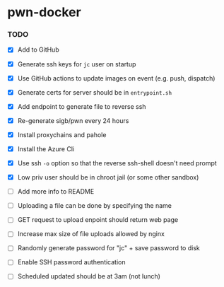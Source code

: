 # pwn-docker

### TODO

- [x] Add to GitHub
- [x] Generate ssh keys for `jc` user on startup
- [x] Use GitHub actions to update images on event (e.g. push, dispatch)
- [x] Generate certs for server should be in `entrypoint.sh`
- [x] Add endpoint to generate file to reverse ssh
- [x] Re-generate sigb/pwn every 24 hours
- [x] Install proxychains and pahole
- [x] Install the Azure Cli
- [x] Use ssh `-o` option so that the reverse ssh-shell doesn't need prompt
- [x] Low priv user should be in chroot jail (or some other sandbox)
- [ ] Add more info to README
- [ ] Uploading a file can be done by specifying the name
- [ ] GET request to upload enpoint should return web page
- [ ] Increase max size of file uploads allowed by nginx
- [ ] Randomly generate password for "jc" + save password to disk
- [ ] Enable SSH password authentication
- [ ] Scheduled updated should be at 3am (not lunch)

